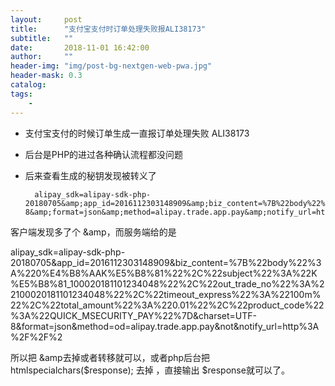 ```yaml
---
layout:     post
title:      "支付宝支付时订单处理失败报ALI38173"
subtitle:   ""
date:       2018-11-01 16:42:00
author:     ""
header-img: "img/post-bg-nextgen-web-pwa.jpg"
header-mask: 0.3
catalog:
tags:
    -
---
```


- 支付宝支付的时候订单生成一直报订单处理失败 ALI38173
- 后台是PHP的进过各种确认流程都没问题
- 后来查看生成的秘钥发现被转义了

		alipay_sdk=alipay-sdk-php-20180705&amp;app_id=2016112303148909&amp;biz_content=%7B%22body%22%3A%224%E4%B8%AAK%E5%B8%81%22%2C%22subject%22%3A%22K%E5%B8%81_100020181101555427%22%2C%22out_trade_no%22%3A%22100020181101555427%22%2C%22timeout_express%22%3A%22100m%22%2C%22total_amount%22%3A%220.01%22%2C%22product_code%22%3A%22QUICK_MSECURITY_PAY%22%7D&amp;charset=UTF-8&amp;format=json&amp;method=alipay.trade.app.pay&amp;notify_url=http%3A%2F%2


客户端发现多了个 &amp，而服务端给的是


alipay_sdk=alipay-sdk-php-20180705&app_id=2016112303148909&biz_content=%7B%22body%22%3A%220%E4%B8%AAK%E5%B8%81%22%2C%22subject%22%3A%22K%E5%B8%81_100020181101234048%22%2C%22out_trade_no%22%3A%22100020181101234048%22%2C%22timeout_express%22%3A%22100m%22%2C%22total_amount%22%3A%220.01%22%2C%22product_code%22%3A%22QUICK_MSECURITY_PAY%22%7D&charset=UTF-8&format=json&method=od=alipay.trade.app.pay&not&notify_url=http%3A%2F%2F%2


所以把 &amp去掉或者转移就可以，或者php后台把htmlspecialchars($response);  去掉 ，直接输出 $response就可以了。

